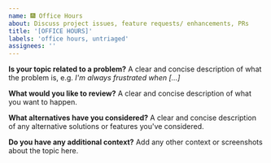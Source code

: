 ```yaml
---
name: 🎆 Office Hours
about: Discuss project issues, feature requests/ enhancements, PRs
title: '[OFFICE HOURS]'
labels: 'office hours, untriaged'
assignees: ''
---
```

**Is your  topic  related to a problem?**
A clear and concise description of what the problem is, e.g. _I'm always frustrated when [...]_

**What would you like to review?**
A clear and concise description of what you want to happen.

**What alternatives have you considered?**
A clear and concise description of any alternative solutions or features you've considered.

**Do you have any additional context?**
Add any other context or screenshots about the topic here.
